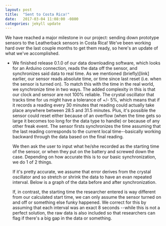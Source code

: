 ```yaml
---
layout: post
title:  "Sent to Costa Rica!"
date:   2017-03-04 11:08:00 -0800
categories: jekyll update
---
```

We have reached a major milestone in our project: sending down prototype sensors to the Leatherback sensors in Costa Rica! We've been working hard over the last couple months to get them ready, so here's an update of what we've accomplished.

* We finished release 0.1.0 of our data downloading software, which looks for an Arduino connection, reads the data off the sensor, and synchronizes said data to real time. As we mentioned (briefly)[link] earlier, our sensor reads absolute time, or time since last reset (i.e. when the sensor is turned on). To match this with the time in the real world, we synchronize time in two ways. The added complexity in this is that our clock and sensor are not 100% reliable. The crystal oscillator that tracks time for us might have a tolerance of +/- 5%, which means that if it records a reading every 30 minutes that reading could actually take place anywhere between 28.5 and 31.5 minutes. Plus, it's possible the sensor could reset either because of an overflow (when the time gets so large it becomes too long for the data type to handle) or because of any other freak event.
	The sensor firsts synchronizes the time assuming that the last reading corresponds to the current local time--basically working backward through the data based on the final reading.

	We then ask the user to input what he/she recorded as the starting time of the sensor, or when they put on the battery and screwed down the case. Depending on how accurate this is to our basic synchronization, we do 1 of 2 things. 

	If it's pretty accurate, we assume that error derives from the crystal oscillator and so stretch or shrink the data to have an evan repeated interval. Below is a graph of the data before and after synchronization.

	If, in contrast, the starting time the researcher entered is way different from our calculated start time, we can only assume the sensor turned on and off or something else funky happened. We correct for this by assuming that each interval was an exact 8 seconds --while this is not a perfect solution, the raw data is also included so that researchers can flag if there's a big gap in the data or something. 